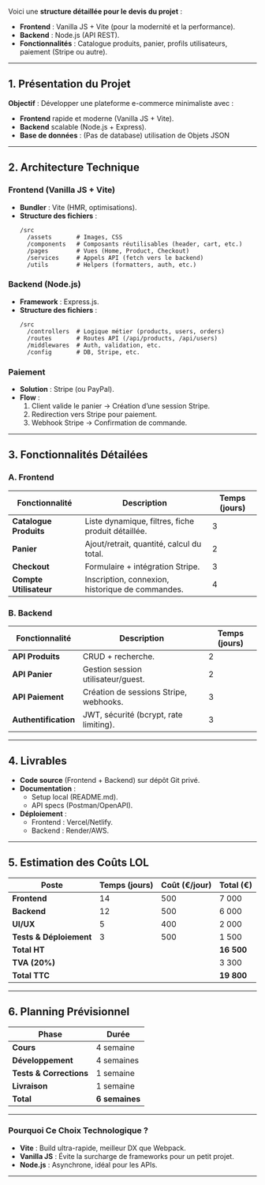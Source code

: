Voici une **structure détaillée pour le devis du projet** :

- **Frontend** : Vanilla JS + Vite (pour la modernité et la performance).
- **Backend** : Node.js (API REST).
- **Fonctionnalités** : Catalogue produits, panier, profils utilisateurs, paiement (Stripe ou autre).

---

## **1. Présentation du Projet**

**Objectif** : Développer une plateforme e-commerce minimaliste avec :

- **Frontend** rapide et moderne (Vanilla JS + Vite).
- **Backend** scalable (Node.js + Express).
- **Base de données** : (Pas de database) utilisation de Objets JSON

---

## **2. Architecture Technique**

### **Frontend (Vanilla JS + Vite)**

- **Bundler** : Vite (HMR, optimisations).
- **Structure des fichiers** :
  ```
  /src
    /assets       # Images, CSS
    /components   # Composants réutilisables (header, cart, etc.)
    /pages        # Vues (Home, Product, Checkout)
    /services     # Appels API (fetch vers le backend)
    /utils        # Helpers (formatters, auth, etc.)
  ```

### **Backend (Node.js)**

- **Framework** : Express.js.
- **Structure des fichiers** :
  ```
  /src
    /controllers  # Logique métier (products, users, orders)
    /routes       # Routes API (/api/products, /api/users)
    /middlewares  # Auth, validation, etc.
    /config       # DB, Stripe, etc.
  ```

### **Paiement**

- **Solution** : Stripe (ou PayPal).
- **Flow** :
  1. Client valide le panier → Création d’une session Stripe.
  2. Redirection vers Stripe pour paiement.
  3. Webhook Stripe → Confirmation de commande.

---

## **3. Fonctionnalités Détailées**

### **A. Frontend**

| Fonctionnalité         | Description                                        | Temps (jours) |
| ---------------------- | -------------------------------------------------- | ------------- |
| **Catalogue Produits** | Liste dynamique, filtres, fiche produit détaillée. | 3             |
| **Panier**             | Ajout/retrait, quantité, calcul du total.          | 2             |
| **Checkout**           | Formulaire + intégration Stripe.                   | 3             |
| **Compte Utilisateur** | Inscription, connexion, historique de commandes.   | 4             |

### **B. Backend**

| Fonctionnalité       | Description                            | Temps (jours) |
| -------------------- | -------------------------------------- | ------------- |
| **API Produits**     | CRUD + recherche.                      | 2             |
| **API Panier**       | Gestion session utilisateur/guest.     | 2             |
| **API Paiement**     | Création de sessions Stripe, webhooks. | 3             |
| **Authentification** | JWT, sécurité (bcrypt, rate limiting). | 3             |

---

## **4. Livrables**

- **Code source** (Frontend + Backend) sur dépôt Git privé.
- **Documentation** :
  - Setup local (README.md).
  - API specs (Postman/OpenAPI).
- **Déploiement** :
  - Frontend : Vercel/Netlify.
  - Backend : Render/AWS.

---

## **5. Estimation des Coûts LOL**

| Poste                   | Temps (jours) | Coût (€/jour) | Total (€)  |
| ----------------------- | ------------- | ------------- | ---------- |
| **Frontend**            | 14            | 500           | 7 000      |
| **Backend**             | 12            | 500           | 6 000      |
| **UI/UX**               | 5             | 400           | 2 000      |
| **Tests & Déploiement** | 3             | 500           | 1 500      |
| **Total HT**            |               |               | **16 500** |
| **TVA (20%)**           |               |               | 3 300      |
| **Total TTC**           |               |               | **19 800** |

---

## **6. Planning Prévisionnel**

| Phase                   | Durée          |
| ----------------------- | -------------- |
| **Cours**               | 4 semaine      |
| **Développement**       | 4 semaines     |
| **Tests & Corrections** | 1 semaine      |
| **Livraison**           | 1 semaine      |
| **Total**               | **6 semaines** |

---

### **Pourquoi Ce Choix Technologique ?**

- **Vite** : Build ultra-rapide, meilleur DX que Webpack.
- **Vanilla JS** : Évite la surcharge de frameworks pour un petit projet.
- **Node.js** : Asynchrone, idéal pour les APIs.

---
